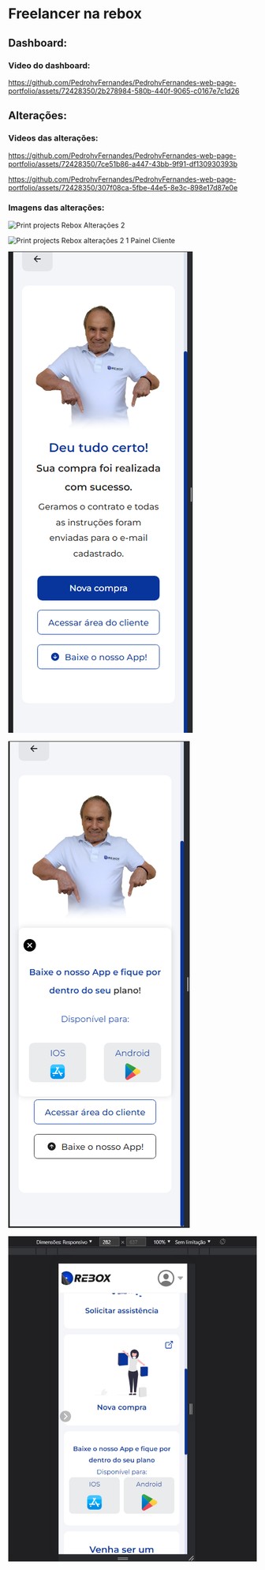 <h1>Freelancer na rebox</h1>

<h2> Dashboard: </h2>

<h3>Video do dashboard:</h3>

https://github.com/PedrohvFernandes/PedrohvFernandes-web-page-portfolio/assets/72428350/2b278984-580b-440f-9065-c0167e7c1d26

<h2>Alterações: </h2>

<h3>Videos das alterações:</h3>

https://github.com/PedrohvFernandes/PedrohvFernandes-web-page-portfolio/assets/72428350/7ce51b86-a447-43bb-9f91-df130930393b

https://github.com/PedrohvFernandes/PedrohvFernandes-web-page-portfolio/assets/72428350/307f08ca-5fbe-44e5-8e3c-898e17d87e0e

<h3>Imagens das alterações:</h3>

![Print projects Rebox Alterações 2](https://github.com/PedrohvFernandes/PedrohvFernandes-web-page-portfolio/assets/72428350/5c8b9c99-b920-410f-95b9-cb29fde897c0)

![Print projects Rebox alterações 2 1 Painel Cliente](https://github.com/PedrohvFernandes/PedrohvFernandes-web-page-portfolio/assets/72428350/a2501616-9115-4169-a3e4-c6b9cc7aa12b)

![Uploading Print projects Rebox Alterações Mobile.png…](https://github.com/PedrohvFernandes/PedrohvFernandes-web-page-portfolio/blob/main/Web/assets/projects/FreelancerRebox/Print%20projects%20Rebox%20Altera%C3%A7%C3%B5es%20Mobile.png)

![Uploading Print projects Rebox Alterações Mobile 2.png…](https://github.com/PedrohvFernandes/PedrohvFernandes-web-page-portfolio/blob/main/Web/assets/projects/FreelancerRebox/Print%20projects%20Rebox%20Altera%C3%A7%C3%B5es%20Mobile%202.png)

![Uploading Print projects Rebox alterações 2.1 Painel Cliente mobile.png…](https://github.com/PedrohvFernandes/PedrohvFernandes-web-page-portfolio/blob/main/Web/assets/projects/FreelancerRebox/Print%20projects%20Rebox%20altera%C3%A7%C3%B5es%202.1%20Painel%20Cliente%20mobile.png)
